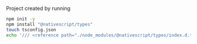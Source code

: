 Project created by running

```sh
npm init -y
npm install "@nativescript/types"
touch tsconfig.json
echo '/// <reference path="./node_modules/@nativescript/types/index.d.ts" />' > references.d.ts
```